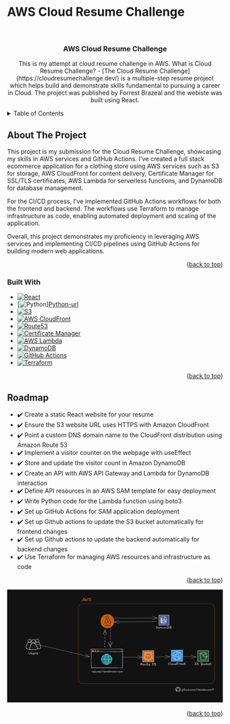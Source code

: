 # AWS Cloud Resume Challenge
<a name="readme-top"></a>
<!-- PROJECT LOGO -->
<br />
<div align="center">

<h3 align="center">AWS Cloud Resume Challenge</h3>

  <p align="center">
    This is my attempt at cloud resume challenge in AWS.
    What is Cloud Resume Challenge? - [The Cloud Resume Challenge](https://cloudresumechallenge.dev/) is a multiple-step resume project which helps build and demonstrate skills fundamental to pursuing a career in Cloud. The project was published by Forrest Brazeal and the webiste was built using React.
  </p>
</div>


<!-- TABLE OF CONTENTS -->
<details>
  <summary>Table of Contents</summary>
  <ol>
    <li>
      <a href="#about-the-project">About The Project</a>
      <ul>
        <li><a href="#built-with">Built With</a></li>
      </ul>
    </li>
    <li><a href="#roadmap">Roadmap</a></li>
    <li><a href="#architecture">Architecture Diagram</a></li>
  </ol>
</details>


<!-- ABOUT THE PROJECT -->
## About The Project


This project is my submission for the Cloud Resume Challenge, showcasing my skills in AWS services and GitHub Actions. I've created a full stack ecommerce application for a clothing store using AWS services such as S3 for storage, AWS CloudFront for content delivery, Certificate Manager for SSL/TLS certificates, AWS Lambda for serverless functions, and DynamoDB for database management.

For the CI/CD process, I've implemented GitHub Actions workflows for both the frontend and backend. The workflows use Terraform to manage infrastructure as code, enabling automated deployment and scaling of the application.

Overall, this project demonstrates my proficiency in leveraging AWS services and implementing CI/CD pipelines using GitHub Actions for building modern web applications.


<p align="right">(<a href="#readme-top">back to top</a>)</p>



### Built With

* [![React][React]][React-url]
* [![[Python]][Python]][Python-url]
* [![S3][S3]][S3-url]
* [![AWS CloudFront][AWS CloudFront]][AWS CloudFront-url]
* [![Route53][Route53]][Route53-url]
* [![Certificate Manager][Certificate Manager]][Certificate Manager-url]
* [![AWS Lambda][AWS Lambda]][AWS Lambda-url]
* [![DynamoDB][DynamoDB]][DynamoDB-url]
* [![GitHub Actions][GitHub Actions]][GitHub Actions-url]
* [![Terraform][Terraform]][Terraform-url]

<p align="right">(<a href="#readme-top">back to top</a>)</p>

<!-- ROADMAP -->
## Roadmap

- ✔️ Create a static React website for your resume
- ✔️ Ensure the S3 website URL uses HTTPS with Amazon CloudFront
- ✔️ Point a custom DNS domain name to the CloudFront distribution using Amazon Route 53
- ✔️ Implement a visitor counter on the webpage with useEffect
- ✔️ Store and update the visitor count in Amazon DynamoDB
- ✔️ Create an API with AWS API Gateway and Lambda for DynamoDB interaction
- ✔️ Define API resources in an AWS SAM template for easy deployment
- ✔️ Write Python code for the Lambda function using boto3
- ✔️ Set up GitHub Actions for SAM application deployment
- ✔️ Set up Github actions to update the S3 bucket automatically for frontend changes
- ✔️ Set up Github actions to update the backend automatically for backend changes
- ✔️ Use Terraform for managing AWS resources and infrastructure as code


<p align="right">(<a href="#readme-top">back to top</a>)</p>


<!-- DIAGRAM -->
![Architecture Diagram](/img/AWS-Architecture-Cloud-resume-challenge.png)

<p align="right">(<a href="#readme-top">back to top</a>)</p>


[React]: https://img.shields.io/badge/react-%2320232a.svg?style=for-the-badge&logo=react&logoColor=%2361DAFB
[React-url]: https://reactjs.org/
[Python]: https://www.python.org/
[Python-url]: https://img.shields.io/badge/python-%2314354C.svg?style=for-the-badge&logo=python&logoColor=white
[S3]: https://img.shields.io/badge/S3-569A31?style=for-the-badge&logo=amazon-s3&logoColor=white
[S3-url]: https://aws.amazon.com/s3/
[AWS CloudFront]: https://img.shields.io/badge/AWS%20CloudFront-FF9900?style=for-the-badge&logo=amazon-cloudfront&logoColor=white
[AWS CloudFront-url]: https://aws.amazon.com/cloudfront/
[Route53]: https://img.shields.io/badge/Route%2053-000000?style=for-the-badge&logo=Amazon%20AWS&logoColor=white
[Route53-url]: https://aws.amazon.com/route53/
[Certificate Manager]: https://img.shields.io/badge/Certificate%20Manager-232F3E?style=for-the-badge&logo=amazon-aws&logoColor=white
[Certificate Manager-url]: https://aws.amazon.com/certificate-manager/
[AWS Lambda]: https://img.shields.io/badge/AWS%20Lambda-F90?logo=awslambda&logoColor=fff&style=flat
[AWS Lambda-url]: https://aws.amazon.com/lambda/
[DynamoDB]: https://img.shields.io/badge/DynamoDB-4053D6?style=for-the-badge&logo=amazon-dynamodb&logoColor=white
[DynamoDB-url]: https://aws.amazon.com/dynamodb/
[GitHub Actions]: https://img.shields.io/badge/GitHub%20Actions-2088FF?style=for-the-badge&logo=github-actions&logoColor=white
[GitHub Actions-url]: https://github.com/features/actions
[Terraform]: https://img.shields.io/badge/Terraform-623CE4?style=for-the-badge&logo=terraform&logoColor=white
[Terraform-url]: https://www.terraform.io/